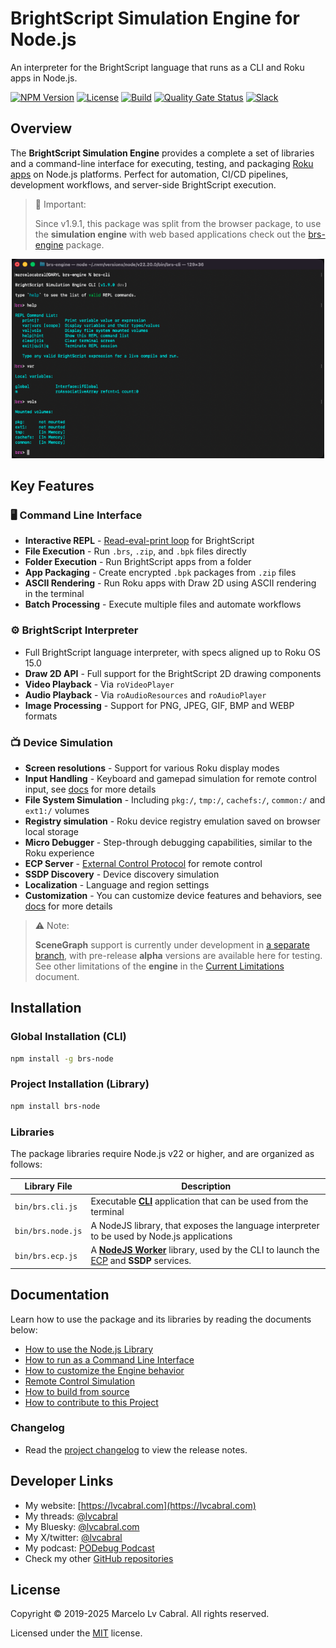 # BrightScript Simulation Engine for Node.js

An interpreter for the BrightScript language that runs as a CLI and Roku apps in Node.js.

[![NPM Version](https://img.shields.io/npm/v/brs-node?logo=npm&label=brs-node)](https://www.npmjs.com/package/brs-node)
[![License](https://img.shields.io/github/license/lvcabral/brs-engine?logo=github)](https://github.com/lvcabral/brs-engine/blob/master/LICENSE)
[![Build](https://github.com/lvcabral/brs-engine/actions/workflows/build.yml/badge.svg)](https://github.com/lvcabral/brs-engine/actions/workflows/build.yml)
[![Quality Gate Status](https://sonarcloud.io/api/project_badges/measure?project=lvcabral_brs-emu&metric=alert_status)](https://sonarcloud.io/summary/new_code?id=lvcabral_brs-emu)
[![Slack](https://img.shields.io/badge/Slack-RokuCommunity-4A154B?logo=slack)](https://join.slack.com/t/rokudevelopers/shared_invite/zt-4vw7rg6v-NH46oY7hTktpRIBM_zGvwA)

## Overview

The **BrightScript Simulation Engine** provides a complete a set of libraries and a command-line interface for executing, testing, and packaging [Roku apps](https://developer.roku.com/overview) on Node.js platforms. Perfect for automation, CI/CD pipelines, development workflows, and server-side BrightScript execution.

> 🚨 Important:
>
> Since v1.9.1, this package was split from the browser package, to use the **simulation engine** with web based applications check out the [brs-engine](https://www.npmjs.com/package/brs-engine) package.

<p align="center"><img alt="Simulator CLI" title="Simulator CLI" src="https://github.com/lvcabral/brs-engine/blob/master/docs/images/brs-cli.png?raw=true" width="500"/></p>

## Key Features

### 🖥️ Command Line Interface

- **Interactive REPL** - [Read-eval-print loop](https://en.wikipedia.org/wiki/Read%E2%80%93eval%E2%80%93print_loop) for BrightScript
- **File Execution** - Run `.brs`, `.zip`, and `.bpk` files directly
- **Folder Execution** - Run BrightScript apps from a folder
- **App Packaging** - Create encrypted `.bpk` packages from `.zip` files
- **ASCII Rendering** - Run Roku apps with Draw 2D using ASCII rendering in the terminal
- **Batch Processing** - Execute multiple files and automate workflows

### ⚙️ BrightScript Interpreter

- Full BrightScript language interpreter, with specs aligned up to Roku OS 15.0
- **Draw 2D API** - Full support for the BrightScript 2D drawing components
- **Video Playback** - Via `roVideoPlayer`
- **Audio Playback** - Via `roAudioResources` and `roAudioPlayer`
- **Image Processing** - Support for PNG, JPEG, GIF, BMP and WEBP formats

### 📺 Device Simulation

- **Screen resolutions** - Support for various Roku display modes
- **Input Handling** - Keyboard and gamepad simulation for remote control input, see [docs](https://github.com/lvcabral/brs-engine/blob/master/docs/remote-control.md) for more details
- **File System Simulation** - Including `pkg:/`, `tmp:/`, `cachefs:/`, `common:/` and `ext1:/` volumes
- **Registry simulation** - Roku device registry emulation saved on browser local storage
- **Micro Debugger** - Step-through debugging capabilities, similar to the Roku experience
- **ECP Server** - [External Control Protocol](https://developer.roku.com/docs/developer-program/dev-tools/external-control-api.md) for remote control
- **SSDP Discovery** - Device discovery simulation
- **Localization** - Language and region settings
- **Customization** - You can customize device features and behaviors, see [docs](https://github.com/lvcabral/brs-engine/blob/master/docs/customization.md) for more details

> ⚠️ Note:
>
> **SceneGraph** support is currently under development in [a separate branch](https://github.com/lvcabral/brs-engine/tree/scenegraph), with pre-release **alpha** versions are available here for testing. See other limitations of the **engine** in the [Current Limitations](https://github.com/lvcabral/brs-engine/blob/master/docs/limitations.md) document.

## Installation

### Global Installation (CLI)

```bash
npm install -g brs-node
```

### Project Installation (Library)

```bash
npm install brs-node
```

### Libraries

The package libraries require Node.js v22 or higher, and are organized as follows:

| Library File | Description |
| --- | --- |
| `bin/brs.cli.js` | Executable **[CLI](https://github.com/lvcabral/brs-engine/blob/master/docs/run-as-cli.md)** application that can be used from the terminal |
| `bin/brs.node.js` | A NodeJS library, that exposes the language interpreter to be used by Node.js applications |
| `bin/brs.ecp.js` | A **[NodeJS Worker](https://nodejs.org/api/worker_threads.html)** library, used by the CLI to launch the [ECP](https://developer.roku.com/docs/developer-program/dev-tools/external-control-api.md) and **SSDP** services. |

## Documentation

Learn how to use the package and its libraries by reading the documents below:

- [How to use the Node.js Library](https://github.com/lvcabral/brs-engine/blob/master/docs/using-node-library.md)
- [How to run as a Command Line Interface](https://github.com/lvcabral/brs-engine/blob/master/docs/run-as-cli.md)
- [How to customize the Engine behavior](https://github.com/lvcabral/brs-engine/blob/master/docs/customization.md)
- [Remote Control Simulation](https://github.com/lvcabral/brs-engine/blob/master/docs/remote-control.md)
- [How to build from source](https://github.com/lvcabral/brs-engine/blob/master/docs/build-from-source.md)
- [How to contribute to this Project](https://github.com/lvcabral/brs-engine/blob/master/docs/contributing.md)

### Changelog

- Read the [project changelog](https://github.com/lvcabral/brs-engine/blob/master/CHANGELOG.md) to view the release notes.

## Developer Links

- My website: [https://lvcabral.com](https://lvcabral.com)
- My threads: [@lvcabral](https://www.threads.net/@lvcabral)
- My Bluesky: [@lvcabral.com](https://bsky.app/profile/lvcabral.com)
- My X/twitter: [@lvcabral](https://twitter.com/lvcabral)
- My podcast: [PODebug Podcast](http://podebug.com)
- Check my other [GitHub repositories](https://github.com/lvcabral)

## License

Copyright © 2019-2025 Marcelo Lv Cabral. All rights reserved.

Licensed under the [MIT](https://github.com/lvcabral/brs-engine/blob/master/LICENSE) license.
